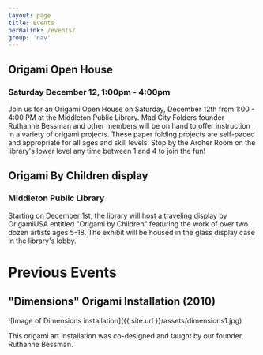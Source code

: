```yaml
---
layout: page
title: Events
permalink: /events/
group: 'nav'
---
```


## Origami Open House

### Saturday December 12, 1:00pm - 4:00pm

Join us for an Origami Open House on Saturday, December 12th
from 1:00 - 4:00 PM at the Middleton Public Library.
Mad City Folders founder Ruthanne Bessman and other members will be on hand to offer instruction in a variety of origami projects.
These paper folding projects are self-paced and appropriate for all
ages and skill levels.
Stop by the Archer Room on the library's lower level any time between 1 and 4 to join the fun!

## Origami By Children display

### Middleton Public Library

Starting on December 1st, the library will host a traveling
display by OrigamiUSA entitled "Origami by Children" featuring
the work of over two dozen artists ages 5-18.  The exhibit will
be housed in the glass display case in the library's lobby.

# Previous Events

## "Dimensions" Origami Installation (2010)
![Image of Dimensions installation]({{ site.url }}/assets/dimensions1.jpg)

This origami art installation was co-designed and taught by our founder, Ruthanne Bessman.
